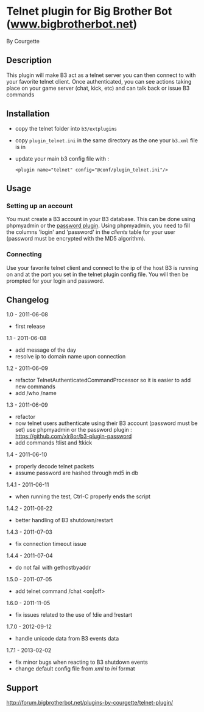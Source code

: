 Telnet plugin for Big Brother Bot (www.bigbrotherbot.net)
=========================================================

By Courgette


Description
-----------

This plugin will make B3 act as a telnet server you can then connect to with
your favorite telnet client.
Once authenticated, you can see actions taking place on your game server (chat, 
kick, etc) and can talk back or issue B3 commands



Installation
------------

 * copy the telnet folder into `b3/extplugins`
 * copy `plugin_telnet.ini` in the same directory as the one your `b3.xml` file is in
 * update your main b3 config file with :

    ```
    <plugin name="telnet" config="@conf/plugin_telnet.ini"/>
    ```


Usage
-----


### Setting up an account

You must create a B3 account in your B3 database. This can be done using phpmyadmin or the
[password plugin](https://github.com/xlr8or/b3-plugin-password).
Using phpmyadmin, you need to fill the columns 'login' and 'password' in the _clients_ table for your user (password
must be encrypted with the MD5 algorithm).


### Connecting

Use your favorite telnet client and connect to the ip of the host B3 is running on and at the port you set in the
telnet plugin config file.
You will then be prompted for your login and password.



Changelog
---------

1.0 - 2011-06-08
  * first release
  
1.1 - 2011-06-08
  * add message of the day
  * resolve ip to domain name upon connection

1.2 - 2011-06-09
  * refactor TelnetAuthenticatedCommandProcessor so it is easier to add new commands
  * add /who /name

1.3 - 2011-06-09
  * refactor
  * now telnet users authenticate using their B3 account (password must be set) 
    use phpmyadmin or the password plugin : https://github.com/xlr8or/b3-plugin-password
  * add commands !tlist and !tkick

1.4 - 2011-06-10
  * properly decode telnet packets
  * assume password are hashed through md5 in db

1.4.1 - 2011-06-11
  * when running the test, Ctrl-C properly ends the script

1.4.2 - 2011-06-22
  * better handling of B3 shutdown/restart

1.4.3 - 2011-07-03
  * fix connection timeout issue
  
1.4.4 - 2011-07-04
  * do not fail with gethostbyaddr
  
1.5.0 - 2011-07-05
  * add telnet command /chat <on|off>

1.6.0 - 2011-11-05
  * fix issues related to the use of !die and !restart

1.7.0 - 2012-09-12
  * handle unicode data from B3 events data

1.7.1 - 2013-02-02
  * fix minor bugs when reacting to B3 shutdown events
  * change default config file from _xml_ to _ini_ format


Support
-------

http://forum.bigbrotherbot.net/plugins-by-courgette/telnet-plugin/
